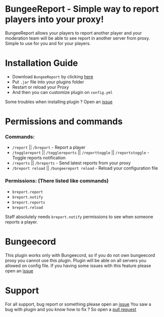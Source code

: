 # BungeeReport - Simple way to report players into your proxy!

BungeeReport allows your players to report another player and your moderation team will be able to see report in another server from proxy.
Simple to use for you and for your players.

# Installation Guide

- Download `BungeeReport` by clicking [here](https://www.spigotmc.org/resources/bungeereport-full-customizable.93089/)
- Put `.jar` file into your plugins folder
- Restart or reload your Proxy
- And then you can customize plugin on `config.yml`

Some troubles when installing plugin ? Open an [issue](https://github.com/gonzyui/BungeeReport/issues)

# Permissions and commands

### Commands:

- `/report` || `/breport` - Report a player
- `/togglereport` || `/togglereports` || `/reporttoggle` || `/reportstoggle` - Toggle reports notification
- `/reports` || `/breports` - Send latest reports from your proxy
- `/breport reload` || `/bungeereport reload` - Reload your configuration file

### Permissions: (There listed like commands)

- `breport.report`
- `breport.notify`
- `breport.reports`
- `breport.reload`

Staff absolutely needs `breport.notify` permissions to see when someone reports a player.

# Bungeecord

This plugin works only with Bungeecord, so if you do not own bungeecord proxy you cannot use this plugin.
Plugin will be able on all servers you allowed on config file.
If you having some issues with this feature please open an [issue](https://github.com/gonzyui/BungeeReport/issues)

# Support

For all support, bug report or something please open an [issue](https://github.com/gonzyui/BungeeReport/issues)
You saw a bug with plugin and you know how to fix ? So open a [pull request](https://github.com/gonzyui/BungeeReport/pulls)
